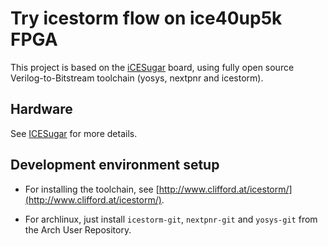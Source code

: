 # Try icestorm flow on ice40up5k FPGA

This project is based on the [iCESugar](https://www.muselab-tech.com/wan-quan-shi-yong-kai-yuan-gong-ju-lian-de-fpgadan-ban/) board, using fully open source Verilog-to-Bitstream toolchain (yosys, nextpnr and icestorm).

## Hardware

See [ICESugar](https://github.com/wuxx/icesugar/blob/master/README_en.md) for more details.

## Development environment setup

* For installing the toolchain, see [http://www.clifford.at/icestorm/](http://www.clifford.at/icestorm/).

* For archlinux, just install `icestorm-git`, `nextpnr-git` and `yosys-git` from the Arch User Repository.


